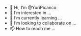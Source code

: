 - 👋 Hi, I’m @YuriPicanco
- 👀 I’m interested in ...
- 🌱 I’m currently learning ...
- 💞️ I’m looking to collaborate on ...
- 📫 How to reach me ...

<!---
YuriPicanco/YuriPicanco is a ✨ special ✨ repository because its `README.md` (this file) appears on your GitHub profile.
You can click the Preview link to take a look at your changes.
--->
